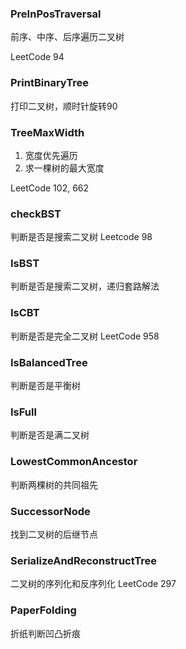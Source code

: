 ### PreInPosTraversal

前序、中序、后序遍历二叉树

LeetCode 94

### PrintBinaryTree

打印二叉树，顺时针旋转90

### TreeMaxWidth

1. 宽度优先遍历
2. 求一棵树的最大宽度

LeetCode 102, 662

### checkBST

判断是否是搜索二叉树 Leetcode 98

### IsBST

判断是否是搜索二叉树，递归套路解法

### IsCBT

判断是否是完全二叉树 LeetCode 958

### IsBalancedTree

判断是否是平衡树

### IsFull

判断是否是满二叉树

### LowestCommonAncestor

判断两棵树的共同祖先

### SuccessorNode

找到二叉树的后继节点

### SerializeAndReconstructTree

二叉树的序列化和反序列化  LeetCode 297

### PaperFolding

折纸判断凹凸折痕